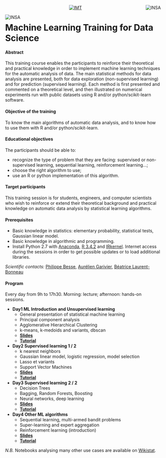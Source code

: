 
<center> 
<a href="http://www.insa-toulouse.fr/" ><img src="http://www.math.univ-toulouse.fr/~besse/Wikistat/Images/Logo_INSAvilletoulouse-RVB.png" style="float:right; max-width: 130px; display: inline" alt="INSA"/></a>   


<a href="http://www.math.univ-toulouse.fr/" ><img src="http://www.math.univ-toulouse.fr/~besse/Wikistat/Images/logo_imt.jpg" style="float:center; max-width: 250px; display: inline" alt="IMT"/> </a>

<a href="http://www.univ-tlse3.fr/" ><img src="http://www.univ-tlse3.fr/medias/photo/ut3pres_logoq_1372757033342.jpg?ID_FICHE=49702" style="float:left; max-width: 250px; display: inline" alt="INSA"/></a> 
</center>

# Machine Learning Training for Data Science

#### Abstract
This training course enables the participants to reinforce their theoretical and practical knowledge in order to implement machine learning techniques for the automatic analysis of data. The main statistical methods for data analysis are presented, both for data exploration (non-supervised learning) and for prediction (supervised learning). Each method is first presented and commented on a theoretical level, and then illustrated on numerical experiments run with public datasets using R and/or  python/scikit-learn software.

#### Objective of the training
To know the main algorithms of automatic data analysis, and to know how to use them with R and/or python/scikit-learn.

#### Educational objectives
The participants should be able to:

- recognize the type of problem that they are facing: supervised or non-supervised learning, sequential learning, reinforcement learning…;
- choose the right algorithm to use;
- use an R or python implementation of this algorithm.

#### Target participants
This training session is for students, engineers, and computer scientists who wish to reinforce or extend their theoretical background and practical knowledge on automatic data analysis by statistical learning algorithms.

#### Prerequisites

- Basic knowledge in statistics: elementary probability, statistical tests, Gaussian linear model.
- Basic knowledge in algorithmic and programming.
- Install  Python 2.7 with [Anaconda](), [R 3.4.2]() and [IRkernel](). Internet access during the sessions in order to get possible updates or to load additional libraries.

*Scientific contacts:*  [Philippe Besse](https://www.math.univ-toulouse.fr/~besse/),  [Aurélien Garivier](https://www.math.univ-toulouse.fr/~agarivie/), [Béatrice Laurent-Bonneau](https://perso.math.univ-toulouse.fr/laurent/) 

#### Program
Every day from 9h to 17h30. Morning: lecture; afternoon: hands-on sessions.

- **Day1 ML Introduction and Unsupervised learning**
	- General presentation of statistical machine learning 
	- Principal component analysis  
	- Agglomerative Hierarchical Clustering
	- k-means, k-medoids and variants, dbscan
	- [**Slides**](https://github.com/wikistat/MLTraing/tree/master/Slides/day1.pdf)
	- [**Tutorial**](https://github.com/wikistat/MLTraing/tree/master/Notebooks/day1.pdf)
- **Day2 Supervised learning 1 / 2**
	- k nearest neighbors
	- Gaussian linear model, logistic regression, model selection
	- Lasso et variants
	- Support Vector Machines
	- [**Slides**](https://github.com/wikistat/MLTraing/tree/master/Slides/day2.pdf)
	- [**Tutorial**](https://github.com/wikistat/MLTraing/tree/master/Notebooks/day2.pdf)
- **Day3 Supervised learning 2 / 2**
	- Decision Trees
	- Bagging, Random Forests, Boosting
	- Neural networks, deep learning
	- [**Slides**](https://github.com/wikistat/MLTraing/tree/master/Slides/day3.pdf)
	- [**Tutorial**](https://github.com/wikistat/MLTraing/tree/master/Notebooks/day3.pdf)
- **Day4 Other ML algorithms**
	- Sequential learning, multi-armed bandit problems
	- Super-learning and expert aggregation
	- Reinforcement learning (introduction)
	- [**Slides**](https://github.com/wikistat/MLTraing/tree/master/Slides/day4.pdf)
	- [**Tutorial**](https://github.com/wikistat/MLTraing/tree/master/Notebooks/day4.pdf)
	
*N.B.* Notebooks analysing many other use cases are available on [Wikistat](https://github.com/wikistat/).

